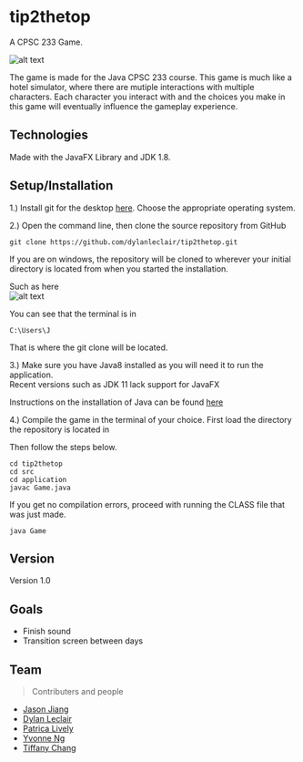 # tip2thetop

A CPSC 233 Game.

![alt text](https://i.gyazo.com/4b5af3497bd1368397a3707dd0598e5c.png)

The game is made for the Java CPSC 233 course. This game is much like a hotel simulator, where there are mutiple interactions
with multiple characters. Each character you interact with and the choices you make in this game will eventually influence
the gameplay experience.

## Technologies
Made with the JavaFX Library and JDK 1.8.

## Setup/Installation

1.) Install git for the desktop [here](https://git-scm.com/downloads). Choose the appropriate operating system.

2.) Open the command line, then clone the source repository from GitHub

```
git clone https://github.com/dylanleclair/tip2thetop.git
```

If you are on windows, the repository will be cloned to wherever your initial directory is located from when you started the installation.

Such as here<br/>
![alt text](https://i.gyazo.com/2bbea0d516534f8e15f4eb27b055a2af.png)

You can see that the terminal is in 
```
C:\Users\J
```
That is where the git clone will be located.

3.) Make sure you have Java8 installed as you will need it to run the application.<br/> Recent versions such as JDK 11 lack support
for JavaFX

Instructions on the installation of Java can be found [here](https://www.java.com/en/download/help/download_options.xml)

4.) Compile the game in the terminal of your choice. First load the directory the repository is located in

Then follow the steps below.
```
cd tip2thetop
cd src
cd application
javac Game.java
```

If you get no compilation errors, proceed with running the CLASS file that was just made.

```
java Game
```
## Version
Version 1.0

## Goals
- Finish sound
- Transition screen between days

## Team
>Contributers and people

- [Jason Jiang](https://github.com/jjiaang)
- [Dylan Leclair](https://github.com/dylanleclair)
- [Patrica Lively](https://github.com/lively15)
- [Yvonne Ng](https://github.com/ng-yvonne)
- [Tiffany Chang](https://github.com/tiffany-TIFF)
